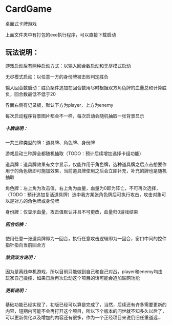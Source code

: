 # CardGame
 桌面式卡牌游戏

上面文件夹中有打包的exe执行程序，可以直接下载启动

## 玩法说明：

游戏启动后有两种启动方式：以输入回合数启动和无尽模式启动

无尽模式启动：以任意一方的身份牌被击败判定胜负

输入回合数启动：胜负条件追加在回合数用尽时根据双方角色牌的血量总和计算胜负，回合数最低不低于20

界面右侧有记录板，默认下方为player，上方为enemy

每次启动程序背景图片都会不一样，每次启动会随机抽取一张背景显示

##### 卡牌说明：

一共三种类型的牌：道具牌、角色牌、身份牌

游戏启动三种牌全都随机抽取（TODO：预计后续增加选择卡组功能）

道具牌：道具牌效果有文字显示，仅能作用于角色牌，选种道具牌之后点击想要作用于的角色牌即可施加效果，当前道具牌使用之后会立即补充，补充的牌也是随机抽取

角色牌：左上角为攻击值，右上角为血量，血量为0即为阵亡，不可再次选择，（TODO：预计追加复活道具牌）选中我方某张角色牌后可执行攻击，攻击对象可以是对方的角色牌或身份牌

身份牌：仅显示血量，攻击值默认并且不可更改，血量归0游戏结束

##### 回合切换：

使用任意一张道具牌即为一回合，执行任意攻击逻辑即为一回合，窗口中间的控件指针指向当前回合方



##### 敌我双方说明：

因为是离线单机游戏，所以目前只能做到自己和自己对战，player和enemy均由玩家自己操控，如果日后再次启动这个项目的话可能会追加联网功能



##### 更新说明：

基础功能已经实现了，初版已经可以算是完成了，当然，后续还有许多需要更新的内容，短期内可能不会再打开这个项目，所以下个版本的问世就不知多久以后了，可以更新优化以及增加的内容还有很多，作为一个正经项目来说仍旧任重道远...
